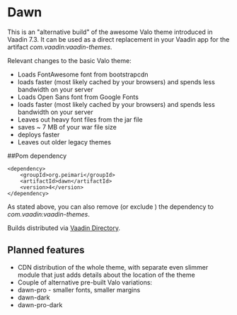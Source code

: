 # Dawn

This is an "alternative build" of the awesome Valo theme introduced in Vaadin 7.3. It can be used as a direct replacement in your Vaadin app for the artifact *com.vaadin:vaadin-themes*.

Relevant changes to the basic Valo theme:

 * Loads FontAwesome font from bootstrapcdn
  * loads faster (most likely cached by your browsers) and spends less bandwidth on your server
 * Loads Open Sans font from Google Fonts
  * loads faster (most likely cached by your browsers) and spends less bandwidth on your server
 * Leaves out heavy font files from the jar file
  * saves ~ 7 MB of your war file size
  * deploys faster
 * Leaves out older legacy themes

##Pom dependency

```
<dependency>
    <groupId>org.peimari</groupId>
    <artifactId>dawn</artifactId>
    <version>4</version>
</dependency>
```

As stated above, you can also remove (or exclude ) the dependency to *com.vaadin:vaadin-themes*.

Builds distributed via [Vaadin Directory](https://vaadin.com/directory).

## Planned features

 * CDN distribution of the whole theme, with separate even slimmer module that just adds details about the location of the theme
 * Couple of alternative pre-built Valo variations:
  * dawn-pro - smaller fonts, smaller margins
  * dawn-dark
  * dawn-pro-dark

